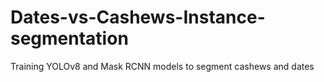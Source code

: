 # Dates-vs-Cashews-Instance-segmentation
Training YOLOv8 and Mask RCNN models to segment cashews and dates
